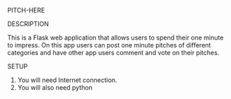 PITCH-HERE

DESCRIPTION

This is a Flask web application that allows users to spend their one minute to impress. On this app users can post one minute pitches of different categories and have other app users comment and vote on their pitches.

SETUP

 1. You will need Internet connection.
 2. You will also need python 
